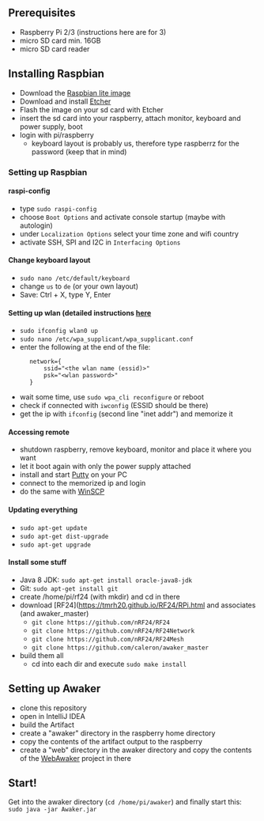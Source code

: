 ## Prerequisites
* Raspberry Pi 2/3 (instructions here are for 3)
* micro SD card min. 16GB 
* micro SD card reader

## Installing Raspbian
 * Download the [Raspbian lite image](https://www.raspberrypi.org/downloads/raspbian/)
 * Download and install [Etcher](https://etcher.io/)
 * Flash the image on your sd card with Etcher
 * insert the sd card into your raspberry, attach monitor, keyboard and power supply, boot
 * login with pi/raspberry 
   * keyboard layout is probably us, therefore type raspberrz for the password (keep that in mind)

### Setting up Raspbian
#### raspi-config
 * type `sudo raspi-config`
 * choose `Boot Options` and activate console startup (maybe with autologin)
 * under `Localization Options` select your time zone and wifi country
 * activate SSH, SPI and I2C in `Interfacing Options`
   
#### Change keyboard layout
 * `sudo nano /etc/default/keyboard`
 * change `us` to `de` (or your own layout)
 * Save: Ctrl + X, type Y, Enter
   
#### Setting up wlan (detailed instructions [here](https://www.raspberrypi.org/documentation/configuration/wireless/wireless-cli.md)
 * `sudo ifconfig wlan0 up`
 * `sudo nano /etc/wpa_supplicant/wpa_supplicant.conf`
 * enter the following at the end of the file:

```
      network={
          ssid="<the wlan name (essid)>"
          psk="<wlan password>"
      }
```

 * wait some time, use `sudo wpa_cli reconfigure` or reboot
 * check if connected with `iwconfig` (ESSID should be there)
 * get the ip with `ifconfig` (second line "inet addr") and memorize it
 
#### Accessing remote
* shutdown raspberry, remove keyboard, monitor and place it where you want
* let it boot again with only the power supply attached
* install and start [Putty](http://www.putty.org/) on your PC
* connect to the memorized ip and login
* do the same with [WinSCP](https://winscp.net/eng/docs/lang:de)
 
#### Updating everything
* `sudo apt-get update`
* `sudo apt-get dist-upgrade`
* `sudo apt-get upgrade`

#### Install some stuff
* Java 8 JDK: `sudo apt-get install oracle-java8-jdk`
* Git: `sudo apt-get install git`
* create /home/pi/rf24 (with mkdir) and cd in there
* download [RF24](https://tmrh20.github.io/RF24/RPi.html and associates (and awaker_master)
  * `git clone https://github.com/nRF24/RF24`
  * `git clone https://github.com/nRF24/RF24Network`
  * `git clone https://github.com/nRF24/RF24Mesh`
  * `git clone https://github.com/caleron/awaker_master`
* build them all
  * cd into each dir and execute `sudo make install`
  
## Setting up Awaker 
* clone this repository
* open in IntelliJ IDEA
* build the Artifact
* create a "awaker" directory in the raspberry home directory
* copy the contents of the artifact output to the raspberry
* create a "web" directory in the awaker directory and copy the contents of the [WebAwaker](https://github.com/caleron/WebAwaker) project in there

## Start!
Get into the awaker directory  (`cd /home/pi/awaker`) and finally start this: `sudo java -jar Awaker.jar`
